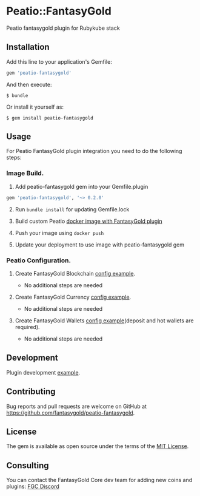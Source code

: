 # Peatio::FantasyGold

Peatio fantasygold plugin for Rubykube stack

## Installation

Add this line to your application's Gemfile:

```ruby
gem 'peatio-fantasygold'
```

And then execute:

    $ bundle

Or install it yourself as:

    $ gem install peatio-fantasygold

## Usage

For Peatio FantasyGold plugin integration you need to do the following steps:

### Image Build.

1. Add peatio-fantasygold gem into your Gemfile.plugin
```ruby
gem 'peatio-fantasygold', '~> 0.2.0'
```

2. Run `bundle install` for updating Gemfile.lock

3. Build custom Peatio [docker image with FantasyGold plugin](https://github.com/rubykube/peatio/blob/master/docs/plugins.md#build)

4. Push your image using `docker push`

5. Update your deployment to use image with peatio-fantasygold gem

### Peatio Configuration.

1. Create FantasyGold Blockchain [config example](../config/blockchains.yml).
    * No additional steps are needed

2. Create FantasyGold Currency [config example](../config/currencies.yml).
    * No additional steps are needed

3. Create FantasyGold Wallets [config example](../config/wallets.yml)(deposit and hot wallets are required).
    * No additional steps are needed


## Development

Plugin development [example](https://github.com/rubykube/peatio/blob/master/docs/coins/development.md).

## Contributing

Bug reports and pull requests are welcome on GitHub at https://github.com/fantasygold/peatio-fantasygold.

## License

The gem is available as open source under the terms of the [MIT License](https://opensource.org/licenses/MIT).

## Consulting

You can contact the FantasyGold Core dev team for adding new coins and plugins:
[FGC Discord](https://discord.gg/JYuv7Er)

